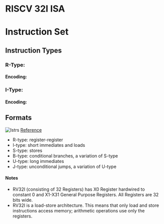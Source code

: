 # RISCV 32I ISA
# Instruction Set
## Instruction Types
### R-Type:

#### Encoding:

### I-Type:

#### Encoding:


## Formats
![Istrs](https://user-images.githubusercontent.com/64090140/128318173-e354d16f-8bcb-4891-849f-ed9240e2be84.png)
[Reference](https://passlab.github.io/CSCE513/notes/lecture04_RISCV_ISA.pdf)
* R-type: register-register        
* I-type: short immediates and loads            
* S-type: stores           
* B-type: conditional branches, a variation of S-type            
* U-type: long immediates          
* J-type: unconditional jumps, a variation of U-type        
#### Notes
- RV32I (consisting of 32 Registers) has X0 Register hardwired to constant 0 and X1-X31 General Purpose Registers. All Registers are 32 bits wide.
- RV32I is a load-store architecture. This means that only load and store instructions access memory; arithmetic operations use only the registers. 

